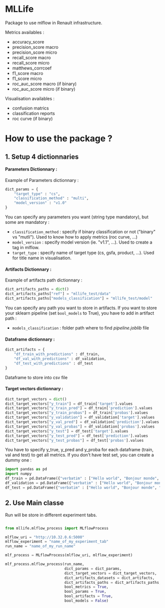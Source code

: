 # MLLife

Package to use mlflow in Renault infrastructure. 

Metrics availables : 
- accuracy_score
- precision_score macro
- precision_score micro
- recall_score macro
- recall_score micro
- matthews_corrcoef
- f1_score macro
- f1_score micro
- roc_auc_score macro (if binary)
- roc_auc_score micro (if binary)


Visualisation availables : 
- confusion matrics
- classification reports
- roc curve (if binary)


# How to use the package ?
## 1. Setup 4 dictionnaries

#### Parameters Dictionnary  : 

Example of Parameters dictionnary : 
```python
dict_params = {
    "target_type" : "cs",
    "classification_method" : "multi",
    "model_version" : "v1.0"
}
```
You can specify any parameters you want (string type mandatory), but some are mandatory : 
- `classification_method` : specify if binary classification or not ("binary" vs "mutli"). Used to know how to apply metrics (roc curve, ...) 
- `model_version` : specify model version (ie. "v1.1", ...). Used to create a tag in mlflow. 
- `target_type` : specify name of target type (cs, gsfa, product, ...). Used for title name in visualisation. 


#### Artifacts Dictionnary : 

Example of artifacts path dictionnary : 
```python
dict_artifacts_paths = dict()
dict_artifacts_paths["ref"] = "mllife_test/data"
dict_artifacts_paths["models_classification"] = "mllife_test/model"
```
You can specify any path you want to store in artifacts. If you want to store your sklearn pipeline (set `bool_models` to True), you have to add in artifact path : 
- `models_classification` : folder path where to find *pipeline.joblib* file

#### Dataframe dictionnary :  
```python
dict_artifacts = {
    "df_train_with_predictions" : df_train,
    "df_val_with_predictions" : df_validation,
    "df_test_with_predictions" : df_test 
}
```
Dataframe to store into csv file 

#### Target vectors dictionnary : 
```python
dict_target_vectors = dict()
dict_target_vectors["y_train"] = df_train['target'].values
dict_target_vectors["y_train_pred"] = df_train['prediction'].values
dict_target_vectors["y_train_probas"] = df_train['probas'].values
dict_target_vectors["y_validation"] = df_validation['target'].values
dict_target_vectors["y_val_pred"] = df_validation['prediction'].values
dict_target_vectors["y_val_probas"] = df_validation['probas'].values
dict_target_vectors["y_test"] = df_test['target'].values
dict_target_vectors["y_test_pred"] = df_test['prediction'].values
dict_target_vectors["y_test_probas"] = df_test['probas'].values
```

You have to specify y_true, y_pred and y_proba for each dataframe (train, val and test) to get all metrics. 
If you don't have test set, you can create a dummy one : 

```python
import pandas as pd
import numpy
df_train = pd.DataFrame({"verbatim" : ["Hello world", "Bonjour monde", "Tutorial ici"], "target": ["A01", "B01", "C01"], "prediction": ["A01", "B01", "C03"], "probas": numpy.array([0.0, 1.0, 0.3])})
df_validation = pd.DataFrame({"verbatim" : ["Hello world", "Bonjour monde", "Tutorial ici"], "target": ["A01", "B01", "C01"], "prediction": ["A01", "B01", "C03"], "probas": numpy.array([0.0, 1.0, 0.3])})
df_test = pd.DataFrame({"verbatim" : ["Hello world", "Bonjour monde", "Tutorial ici"], "target": ["A01", "B01", "C01"], "prediction": ["A01", "B01", "C03"], "probas": numpy.array([0.0, 1.0, 0.3])})
```

## 2. Use Main classe

Run will be store in different experiment tabs. 

```python

from mllife.mlflow_process import MLflowProcess

mlflow_uri = "http://10.32.0.6:5000"
mlflow_experiment = "name_of_my_experiment_tab"
run_name = "name_of_my_run_name" 

mlf_process = MLflowProcess(mlflow_uri, mlflow_experiment)

mlf_process.mlflow_process(run_name,
                           dict_params = dict_params,
                           dict_target_vectors = dict_target_vectors,
                           dict_artifacts_datasets = dict_artifacts,
                           dict_artifacts_paths = dict_artifacts_paths,
                           bool_metrics = True,
                           bool_params = True,
                           bool_artifacts = True,
                           bool_models = False)
```
